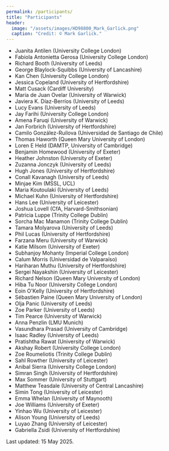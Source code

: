 ```yaml
---
permalink: /participants/
title: "Participants"
header:
  image: "/assets/images/HD98800_Mark_Garlick.png"
  caption: "Credit: © Mark Garlick."
---
```


- Juanita Antilen (University College London)
- Fabiola Antonietta Gerosa (University College London)
- Richard Booth (University of Leeds)
- George Blaylock-Squibbs (University of Lancashire)
- Kan Chen (University College London)
- Jessica Copeland (University of Hertfordshire)
- Matt Cusack (Cardiff University)
- Maria de Juan Ovelar (University of Warwick)
- Javiera K. Díaz-Berríos (University of Leeds)
- Lucy Evans (University of Leeds)
- Jay Farihi (University College London)
- Amena Faruqi (University of Warwick)
- Jan Forbrich (University of Hertfordshire)
- Camilo González-Ruilova (Universidad de Santiago de Chile)
- Thomas Haworth (Queen Mary University of London)
- Loren E	Held (DAMTP, University of Cambridge)
- Benjamin Homewood (University of Exeter)
- Heather Johnston (University of Exeter)
- Zuzanna Jonczyk (University of Leeds)
- Hugh Jones (University of Hertfordshire)
- Conall Kavanagh (University of Leeds)
- Minjae Kim (MSSL, UCL)
- Maria Koutoulaki (University of Leeds)
- Michael Kuhn (University of Hertfordshire)
- Hans Lee (University of Leicester)
- Joshua Lovell (CfA, Harvard-Smithsonian)
- Patricia Luppe (Trinity College Dublin)
- Sorcha Mac Manamon (Trinity College Dublin)
- Tamara Molyarova (University of Leeds)
- Phil Lucas (University of Hertfordshire)
- Farzana Meru (University of Warwick)
- Katie Milsom (University of Exeter)
- Subhanjoy Mohanty (Imperial College London)
- Calum Morris (Universidad de Valparaíso)
- Hariharan Muthu (University of Hertfordshire)
- Sergei Nayakshin (University of Leicester)
- Richard Nelson (Queen Mary University of London)
- Hiba Tu Noor (University College London)
- Eoin O'Kelly (University of Hertfordshire)
- Sébastien Paine (Queen Mary University of London)
- Olja Panic (University of Leeds)
- Zoe Parker (University of Leeds)
- Tim Pearce (University of Warwick)
- Anna Penzlin (LMU Munich)
- Vasundhara Prasad (University of Cambridge)
- Isaac Radley (University of Leeds)
- Pratishtha Rawat (University of Warwick)
- Akshay Robert (University College London)
- Zoe Roumeliotis (Trinity College Dublin)
- Sahl Rowther (University of Leicester)
- Anibal Sierra (University College London)
- Simran Singh (University of Hertfordshire)
- Max Sommer (University of Stuttgart)
- Matthew Teasdale (University of Central Lancashire)
- Simin Tong (University of Leicester)
- Emma Whelan (University of Maynooth)
- Joe Williams (University of Exeter)
- Yinhao Wu (University of Leicester)
- Alison Young (University of Leeds)
- Luyao Zhang (University of Leicester)
- Gabriella Zsidi (University of Hertfordshire)

Last updated: 15 May 2025.

